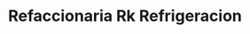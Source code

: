 ---
title: "Refaccionaria Rk Refrigeracion"
url: /toluca-de-lerdo/refaccionaria-rk-refrigeracion/
shop: comercio
---
